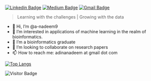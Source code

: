 [![Linkedin Badge](https://img.shields.io/badge/-adinanadeem-blue?style=flat&logo=Linkedin&logoColor=white&link=https://www.linkedin.com/in/adinanadeem/)](https://www.linkedin.com/in/adinanadeem/)
[![Medium Badge](https://img.shields.io/badge/-adinanadeem-black?style=flat&logo=Medium&logoColor=white&link=https://medium.com/@adinanadeem)](https://medium.com/@adinanadeem)
[![Gmail Badge](https://img.shields.io/badge/-adinanadeem-c14438?style=flat&logo=Gmail&logoColor=white&link=mailto:adinanadeem@gmail.com)](mailto:adinanadeem@gmail.com)

> Learning with the challenges | Growing with the data

- 👋 Hi, I’m @a-nadeem9
- 👀 I’m interested in applications of machine learning in the realm of bioinformatics.
- 🌱 I’m a bioinformatics graduate 
- 💞️ I’m looking to collaborate on research papers
- 📫 How to reach me: adinanadeem at gmail dot com

[![Top Langs](https://github-readme-stats.vercel.app/api/top-langs/?username=a-nadeem9&hide=jupyter%20notebook,makefile&layout=compact&token=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)](https://github.com/a-nadeem9/github-readme-stats)

![Visitor Badge](https://visitor-badge.laobi.icu/badge?page_id=a-nadeem9.a-nadeem9)


